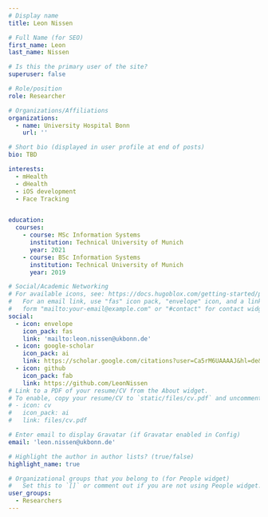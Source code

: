 ```yaml
---
# Display name
title: Leon Nissen

# Full Name (for SEO)
first_name: Leon
last_name: Nissen

# Is this the primary user of the site?
superuser: false

# Role/position
role: Researcher

# Organizations/Affiliations
organizations:
  - name: University Hospital Bonn
    url: ''

# Short bio (displayed in user profile at end of posts)
bio: TBD

interests:
  - mHealth
  - dHealth
  - iOS development
  - Face Tracking


education:
  courses:
    - course: MSc Information Systems
      institution: Technical University of Munich
      year: 2021
    - course: BSc Information Systems
      institution: Technical University of Munich
      year: 2019

# Social/Academic Networking
# For available icons, see: https://docs.hugoblox.com/getting-started/page-builder/#icons
#   For an email link, use "fas" icon pack, "envelope" icon, and a link in the
#   form "mailto:your-email@example.com" or "#contact" for contact widget.
social:
  - icon: envelope
    icon_pack: fas
    link: 'mailto:leon.nissen@ukbonn.de'
  - icon: google-scholar
    icon_pack: ai
    link: https://scholar.google.com/citations?user=Ca5rM6UAAAAJ&hl=de&oi=sra
  - icon: github
    icon_pack: fab
    link: https://github.com/LeonNissen
# Link to a PDF of your resume/CV from the About widget.
# To enable, copy your resume/CV to `static/files/cv.pdf` and uncomment the lines below.
# - icon: cv
#   icon_pack: ai
#   link: files/cv.pdf

# Enter email to display Gravatar (if Gravatar enabled in Config)
email: 'leon.nissen@ukbonn.de'

# Highlight the author in author lists? (true/false)
highlight_name: true

# Organizational groups that you belong to (for People widget)
#   Set this to `[]` or comment out if you are not using People widget.
user_groups:
  - Researchers
---
```

